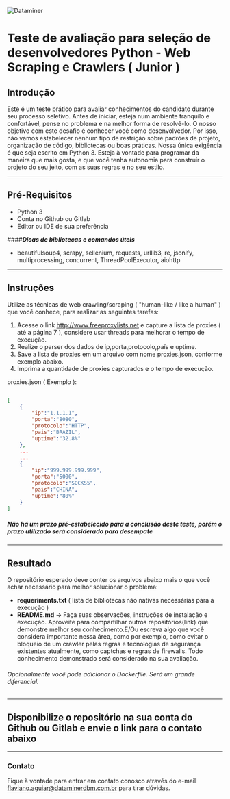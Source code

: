 ![Dataminer](http://www.dataminerdbm.com.br/wp-content/uploads/2020/10/logomarca-1x.png)

# Teste de avaliação para seleção de desenvolvedores Python - Web Scraping e Crawlers ( Junior )

## Introdução

Este é um teste prático para avaliar conhecimentos do candidato durante seu processo 
seletivo. Antes de iniciar, esteja num ambiente tranquilo e confortável, pense no problema e na melhor forma de resolvê-lo.
O nosso objetivo com este desafio é conhecer você como desenvolvedor. Por isso, não vamos estabelecer nenhum tipo de restrição sobre padrões de projeto, organização de código, bibliotecas ou boas práticas. Nossa única exigência é que seja escrito em Python 3. Esteja à vontade para programar da maneira que mais gosta, e que você tenha autonomia para construir o projeto do seu jeito, com as suas regras e no seu estilo.

---

## Pré-Requisitos

- Python 3
- Conta no Github ou Gitlab 
- Editor ou IDE de sua preferência 

####***Dicas de bibliotecas e comandos úteis***

- beautifulsoup4, scrapy, sellenium, requests, urllib3, re, jsonify, multiprocessing, concurrent, ThreadPoolExecutor, aiohttp

---

## Instruções

Utilize as técnicas de web crawling/scraping ( "human-like / like a human" ) que você conhece, para realizar as seguintes tarefas:

1) Acesse o link http://www.freeproxylists.net e capture a lista de proxies ( até a página 7 ), considere usar threads para melhorar o tempo de execução.
2) Realize o parser dos dados de ip,porta,protocolo,país e uptime.
3) Save a lista de proxies em um arquivo com nome proxies.json, conforme exemplo abaixo.
3) Imprima a quantidade de proxies capturados e o tempo de execução.

proxies.json ( Exemplo ):

```json 

[
    {
        "ip":"1.1.1.1",
        "porta":"8080",
        "protocolo":"HTTP",
        "pais":"BRAZIL",
        "uptime":"32.8%"
    },
    ...
    ...
    {
        "ip":"999.999.999.999",
        "porta":"5000",
        "protocolo":"SOCKS5",
        "pais":"CHINA",
        "uptime":"80%"
    }
]
```

##### Não há um prazo pré-estabelecido para a conclusão deste teste, porém o prazo utilizado será considerado para desempate

---

## Resultado

O repositório esperado deve conter os arquivos abaixo mais o que você achar necessário para melhor solucionar o problema:

- **requeriments.txt** ( lista de bibliotecas não nativas necessárias para a execução )
- **README.md** -> Faça suas observações, instruções de instalação e execução. Aproveite para compartilhar outros repositórios(link) que demonstre melhor seu conhecimento.E/Ou escreva algo que você considera importante nessa área, como por exemplo, como evitar o bloqueio de um crawler pelas regras e tecnologias de segurança existentes atualmente, como captchas e regras de firewalls. Todo conhecimento demonstrado será considerado na sua avaliação.

###### Opcionalmente você pode adicionar o Dockerfile. Será um grande diferencial. 

---

## **Disponibilize o repositório na sua conta do Github ou Gitlab e envie o link para o contato abaixo**
---
### Contato

Fique à vontade para entrar em contato conosco através do e-mail flaviano.aguiar@dataminerdbm.com.br para tirar dúvidas. 
